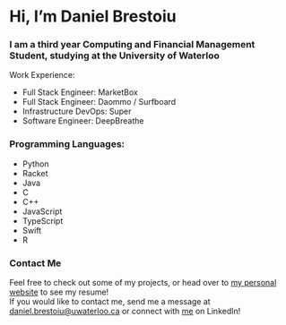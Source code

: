 # Hi, I’m Daniel Brestoiu

### I am a third year Computing and Financial Management Student, studying at the University of Waterloo


Work Experience:
  - Full Stack Engineer: MarketBox
  - Full Stack Engineer: Daommo / Surfboard
  - Infrastructure DevOps: Super
  - Software Engineer: DeepBreathe

### Programming Languages:
  - Python
  - Racket
  - Java
  - C
  - C++
  - JavaScript
  - TypeScript
  - Swift
  - R
  
### Contact Me 
Feel free to check out some of my projects, or head over to [my personal website](https://danielbrestoiu.me) to see my resume! <br/>
If you would like to contact me, send me a message at daniel.brestoiu@uwaterloo.ca or connect with [me](https://www.linkedin.com/in/daniel-brestoiu/) on LinkedIn!





<!---
Daniel-Brestoiu/Daniel-Brestoiu is a ✨ special ✨ repository because its `README.md` (this file) appears on your GitHub profile.
You can click the Preview link to take a look at your changes.
--->

